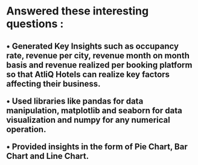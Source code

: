 <h1>Answered these interesting questions : </h1>

<h2>
•	Generated Key Insights such as occupancy rate, revenue per city, revenue month on month basis and revenue realized per booking platform so that AtliQ Hotels can realize key factors affecting their business. 
  
•	Used libraries like pandas for data manipulation, matplotlib and seaborn for data visualization and numpy for any numerical operation.

•	Provided insights in the form of Pie Chart, Bar Chart and Line Chart.

</h2>

